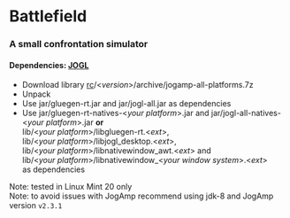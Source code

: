 # Battlefield
### A small confrontation simulator
#### Dependencies: [JOGL](https://jogamp.org/)
* Download library [rc](https://jogamp.org/deployment/archive/rc/)/<*version*>/archive/jogamp-all-platforms.7z
* Unpack
* Use jar/gluegen-rt.jar and jar/jogl-all.jar as dependencies
* Use jar/gluegen-rt-natives-<*your platform*>.jar and jar/jogl-all-natives-<*your platform*>.jar **or**  
    lib/<*your platform*>/libgluegen-rt.<*ext*>,  
    lib/<*your platform*>/libjogl_desktop.<*ext*>,  
    lib/<*your platform*>/libnativewindow_awt.<*ext*> and  
    lib/<*your platform*>/libnativewindow_<*your window system*>.<*ext*>  
    as dependencies

Note: tested in Linux Mint 20 only  
Note: to avoid issues with JogAmp recommend using jdk-8 and JogAmp version `v2.3.1`
